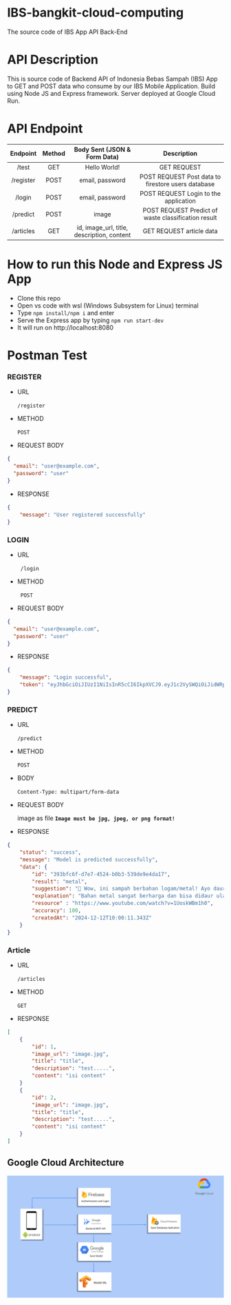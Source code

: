 # IBS-bangkit-cloud-computing
The source code of IBS App API Back-End

# API Description
This is source code of Backend API of Indonesia Bebas Sampah (IBS) App to GET and POST data who consume by our IBS Mobile Application.
Build using Node JS and Express framework. Server deployed at Google Cloud Run.

# API Endpoint
|             Endpoint            | Method |                                         Body Sent (JSON & Form Data)                             |                                          Description                                          |
| :-----------------------------: | :----: | :----------------------------------------------------------------------------------------------: | :-------------------------------------------------------------------------------------------: |
|                /test            |   GET  |                                    Hello World!                                                  |                                        GET REQUEST                                            |
|              /register          |  POST  |                                   email, password                                                |                      POST REQUEST Post data to firestore users database                       |
|               /login            |  POST  |                                   email, password                                                |                              POST REQUEST Login to the application                            |
|              /predict           |  POST  |                                       image                                                      |                         POST REQUEST Predict of waste classification result                   |
|              /articles           |   GET  |                         id, image_url, title, description, content                               |                                    GET REQUEST article data                                   |

# How to run this Node and Express JS App
- Clone this repo
- Open vs code with wsl (Windows Subsystem for Linux) terminal
- Type `npm install/npm i` and enter
- Serve the Express app by typing `npm run start-dev`
- It will run on http://localhost:8080


# Postman Test

### REGISTER

- URL
    
    `/register`
    
- METHOD
    
    `POST`
    
- REQUEST BODY
```json
{
  "email": "user@example.com",
  "password": "user"
}
  ```  
- RESPONSE
    
```json
{
    "message": "User registered successfully"
}
```
    

### LOGIN

- URL
    
   ` /login`
    
- METHOD
    
   ` POST`
    
- REQUEST BODY
    
```json
{
  "email": "user@example.com",
  "password": "user"
}
```
    
- RESPONSE
```json
{
    "message": "Login successful",
    "token": "eyJhbGciOiJIUzI1NiIsInR5cCI6IkpXVCJ9.eyJ1c2VySWQiOiJidWRpQGV"
}
```
### PREDICT

- URL
    
    `/predict`
    
- METHOD
    
    `POST`
    
- BODY
    
    `Content-Type: multipart/form-data`
    
- REQUEST BODY
    
    image as file **`Image must be jpg, jpeg, or png format!`**
    
- RESPONSE
    
```json
{
    "status": "success",
    "message": "Model is predicted successfully",
    "data": {
        "id": "393bfc6f-d7e7-4524-b0b3-539de9e4da17",
        "result": "metal",
        "suggestion": "🔩 Wow, ini sampah berbahan logam/metal! Ayo daur ulang!",
        "explanation": "Bahan metal sangat berharga dan bisa didaur ulang tanpa batas.",
        "resource" : "https://www.youtube.com/watch?v=1UoskWBm1h0",
        "accuracy": 100,
        "createdAt": "2024-12-12T10:00:11.343Z"
    }
}
```
### Article
- URL
    
    `/articles`
    
- METHOD
    
    `GET`
     
- RESPONSE
```json
[
    {
        "id": 1,
        "image_url": "image.jpg",
        "title": "title",
        "description": "test.....",
        "content": "isi content"
    }     
    {
        "id": 2,
        "image_url": "image.jpg",
        "title": "title",
        "description": "test.....",
        "content": "isi content"
    }     
]
```

## Google Cloud Architecture
![image](model-test-img/gcloud%20artchitect.png)